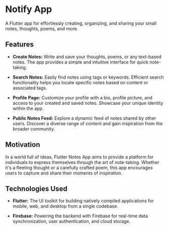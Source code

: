 # Notify App 

A Flutter app for effortlessly creating, organizing, and sharing your small notes, thoughts, poems, and more.

## Features

- **Create Notes:** Write and save your thoughts, poems, or any text-based notes. The app provides a simple and intuitive interface for quick note-taking.

- **Search Notes:** Easily find notes using tags or keywords. Efficient search functionality helps you locate specific notes based on content or associated tags.

- **Profile Page:** Customize your profile with a bio, profile picture, and access to your created and saved notes. Showcase your unique identity within the app.

- **Public Notes Feed:** Explore a dynamic feed of notes shared by other users. Discover a diverse range of content and gain inspiration from the broader community.

## Motivation

In a world full of ideas, Flutter Notes App aims to provide a platform for individuals to express themselves through the art of note-taking. Whether it's a fleeting thought or a carefully crafted poem, this app encourages users to capture and share their moments of inspiration.


## Technologies Used

- **Flutter:** The UI toolkit for building natively compiled applications for mobile, web, and desktop from a single codebase.

- **Firebase:** Powering the backend with Firebase for real-time data synchronization, user authentication, and cloud storage.



